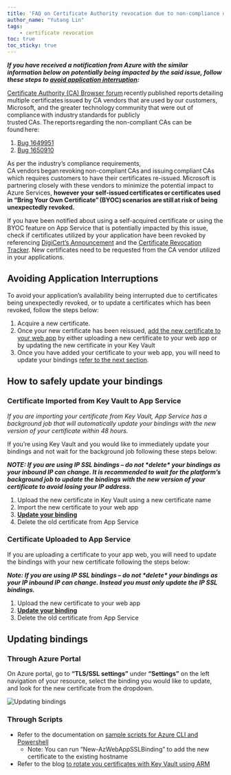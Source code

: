 ```yaml
---
title: 'FAQ on Certificate Authority revocation due to non-compliance of your certificates potentially impacting your App Service'
author_name: "Yutang Lin"
tags: 
    - certificate revocation
toc: true
toc_sticky: true
---
```


***If you have received a notification from Azure with the similar information below on potentially being impacted by the said issue, follow these steps to [avoid application interruption](#avoiding-application-interruption):***

[Certificate Authority (CA) Browser forum](https://cabforum.org/) recently published reports detailing multiple certificates issued by CA vendors that are used by our customers, Microsoft, and the greater technology community that were out of compliance with industry standards for publicly trusted CAs. The reports regarding the non-compliant CAs can be found here:  

1. [Bug 1649951](https://bugzilla.mozilla.org/show_bug.cgi?id=1649951)
1. [Bug 1650910](https://bugzilla.mozilla.org/show_bug.cgi?id=1650910) 


As per the industry’s compliance requirements, CA vendors began revoking non-compliant CAs and issuing compliant CAs which requires customers to have their certificates re-issued. Microsoft is partnering closely with these vendors to minimize the potential impact to Azure Services, **however your self-issued certificates or certificates used in “Bring Your Own Certificate” (BYOC) scenarios are still at risk of being unexpectedly revoked.** 


 If you have been notified about using a self-acquired certificate or using the BYOC feature on App Service that is potentially impacted by this issue, check if certificates utilized by your application have been revoked by referencing [DigiCert’s Announcement](https://knowledge.digicert.com/alerts/DigiCert-ICA-Replacement) and the [Certificate Revocation Tracker](https://misissued.com/#revoked). New certificates need to be requested from the CA vendor utilized in your applications. 

## Avoiding Application Interruptions <a name="avoiding-application-interruption"></a>
To avoid your application’s availability being interrupted due to certificates being unexpectedly revoked, or to update a certificates which has been revoked, follow the steps below:

1. Acquire a new certificate.
1. Once your new certificate has been reissued, [add the new certificate to your web app](https://docs.microsoft.com/en-us/azure/app-service/configure-ssl-certificate) by either uploading a new certificate to your web app or by updating the new certificate in your Key Vault 
1. Once you have added your certificate to your web app, you will need to update your bindings [refer to the next section](#safely-updating-bindings). 

## How to safely update your bindings <a name="safely-updating-bindings"></a>

### Certificate Imported from Key Vault to App Service 
_If you are importing your certificate from Key Vault, App Service has a background job that will automatically update your bindings with the new version of your certificate within 48 hours._

If you’re using Key Vault and you would like to immediately update your bindings and not wait for the background job following these steps below: 

***NOTE: If you are using IP SSL bindings – do not \*delete\* your bindings as your inbound IP can change. It is recommended to wait for the platform’s background job to update the bindings with the new version of your certificate to avoid losing your IP address.***

1. Upload the new certificate in Key Vault using a new certificate name 
1. Import the new certificate to your web app 
1. [**Update your binding**](#updating-bindings)
1. Delete the old certificate from App Service 

### Certificate Uploaded to App Service 

If you are uploading a certificate to your app web, you will need to update the bindings with your new certificate following the steps below: 

***Note: If you are using IP SSL bindings – do not \*delete\* your bindings as your IP inbound IP can change.  Instead you must only *update* the IP SSL bindings.***

1. Upload the new certificate to your web app 
1. [**Update your binding**](#updating-bindings)
1. Delete the old certificate from App Service 

## Updating bindings <a name="updating-bindings"></a>

### Through Azure Portal
On Azure portal, go to **“TLS/SSL settings”** under **“Settings”** on the left navigation of your resource, select the binding you would like to update, and look for the new certificate from the dropdown. 

![Updating bindings]({{site.baseurl}}/media/2020/07/updating-bindings.png)

### Through Scripts 
- Refer to the documentation on [sample scripts for Azure CLI and Powershell](https://docs.microsoft.com/en-us/azure/app-service/configure-ssl-certificate#automate-with-scripts)
    - Note: You can run “New-AzWebAppSSLBinding” to add the new certificate to the existing hostname 
- Refer to the blog [to rotate you certificates with Key Vault using ARM](https://azure.github.io/AppService/2016/05/24/Deploying-Azure-Web-App-Certificate-through-Key-Vault.html#rotating-certificate)
